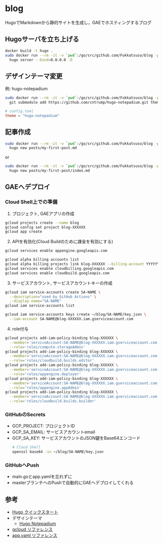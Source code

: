 # blog
HugoでMarkdownから静的サイトを生成し，GAEでホスティングするブログ

## Hugoサーバを立ち上げる
```sh
docker build -t hugo .
sudo docker run --rm -it -v `pwd`:/go/src/github.com/Fukkatsuso/blog -p 1313:1313 hugo \
  hugo server --bind=0.0.0.0 -D
```

## デザインテーマ変更
例: hugo-notepadium
```sh
sudo docker run --rm -it -v `pwd`:/go/src/github.com/Fukkatsuso/blog -p 1313:1313 hugo \
  git submodule add https://github.com/cntrump/hugo-notepadium.git themes/hugo-notepadium
```
```toml
# config.toml
theme = "hugo-notepadium"
```

## 記事作成
```sh
sudo docker run --rm -it -v `pwd`:/go/src/github.com/Fukkatsuso/blog -p 1313:1313 hugo \
  hugo new posts/my-first-post.md
```
or
```sh
sudo docker run --rm -it -v `pwd`:/go/src/github.com/Fukkatsuso/blog -p 1313:1313 hugo \
  hugo new posts/my-first-post/index.md
```

## GAEへデプロイ
### Cloud Shell上での準備
1. プロジェクト, GAEアプリの作成
```sh
gcloud projects create --name blog
gcloud config set project blog-XXXXXX
gcloud app create
```

2. APIを有効化(Cloud Buildのために課金を有効にする)
```sh
gcloud services enable appengine.googleapis.com

gcloud alpha billing accounts list
gcloud alpha billing projects link blog-XXXXXX --billing-account YYYYYY-ZZZZZZ-AAAAAA
gcloud services enable cloudbilling.googleapis.com
gcloud services enable cloudbuild.googleapis.com
```

3. サービスアカウント, サービスアカウントキーの作成
```sh
gcloud iam service-accounts create SA-NAME \
  --description="used by GitHub Actions" \
  --display-name="SA-NAME"
gcloud iam service-accounts list

gcloud iam service-accounts keys create ~/blog/SA-NAME/key.json \
  --iam-account SA-NAME@blog-XXXXXX.iam.gserviceaccount.com
```

4. role付与
```sh
gcloud projects add-iam-policy-binding blog-XXXXXX \
  --member='serviceAccount:SA-NAME@blog-XXXXXX.iam.gserviceaccount.com' \
  --role='roles/compute.storageAdmin'
gcloud projects add-iam-policy-binding blog-XXXXXX \
  --member='serviceAccount:SA-NAME@blog-XXXXXX.iam.gserviceaccount.com' \
  --role='roles/cloudbuild.builds.editor'
gcloud projects add-iam-policy-binding blog-XXXXXX \
  --member='serviceAccount:SA-NAME@blog-XXXXXX.iam.gserviceaccount.com' \
  --role='roles/appengine.deployer'
gcloud projects add-iam-policy-binding blog-XXXXXX \
  --member='serviceAccount:SA-NAME@blog-XXXXXX.iam.gserviceaccount.com' \
  --role='roles/appengine.appAdmin'
gcloud projects add-iam-policy-binding blog-XXXXXX \
  --member='serviceAccount:SA-NAME@blog-XXXXXX.iam.gserviceaccount.com' \
  --role='roles/cloudbuild.builds.builder'
```

### GitHubのSecrets
- GCP_PROJECT: プロジェクトID
- GCP_SA_EMAIL: サービスアカウントemail
- GCP_SA_KEY: サービスアカウントのJSON鍵をBase64エンコード
  ```sh
  # Cloud Shell
  openssl base64 -in ~/blog/SA-NAME/key.json
  ```

### GitHubへPush
- main.goとapp.yamlを忘れずに
- masterブランチへのPushで自動的にGAEへデプロイしてくれる

## 参考
- [Hugo クイックスタート](https://gohugo.io/getting-started/quick-start/)
- デザインテーマ
  - [Hugo Notepadium](https://themes.gohugo.io/hugo-notepadium/)
- [gcloud リファレンス](https://cloud.google.com/sdk/gcloud/reference?hl=ja)
- [app.yaml リファレンス](https://cloud.google.com/appengine/docs/standard/go/config/appref?hl=ja)